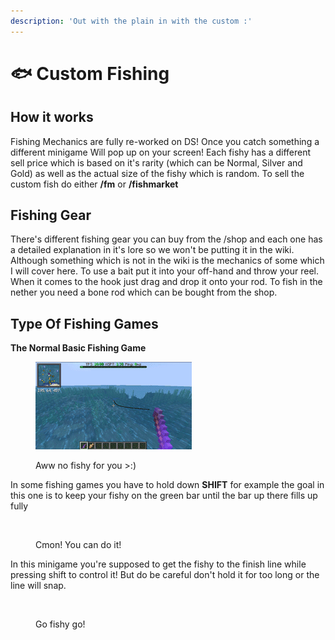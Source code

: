 ```yaml
---
description: 'Out with the plain in with the custom :'
---
```


# 🐟 Custom Fishing

## How it works

Fishing Mechanics are fully re-worked on DS! Once you catch something a different minigame Will pop up on your screen! Each fishy has a different sell price which is based on it's rarity (which can be Normal, Silver and Gold) as well as the actual size of the fishy which is random. To sell the custom fish do either **/fm** or **/fishmarket**

## Fishing Gear

There's different fishing gear you can buy from the /shop and each one has a detailed explanation in it's lore so we won't be putting it in the wiki. Although something which is not in the wiki is the mechanics of some which I will cover here. To use a bait put it into your off-hand and throw your reel. When it comes to the hook just drag and drop it onto your rod. To fish in the nether you need a bone rod which can be bought from the shop.

## Type Of Fishing Games

&#x20;                                       **The Normal Basic Fishing Game**

<figure><img src="../.gitbook/assets/download.gif" alt=""><figcaption><p>Aww no fishy for you >:)</p></figcaption></figure>

In some fishing games you have to hold down **SHIFT** for example the goal in this        one is to keep your fishy on the green bar until the bar up there fills up fully

<figure><img src="../.gitbook/assets/download (1) (4).gif" alt=""><figcaption><p>Cmon! You can do it!</p></figcaption></figure>

In this minigame you're supposed to get the fishy to the finish line while pressing shift to control it! But do be careful don't hold it for too long or the line will snap.

<figure><img src="../.gitbook/assets/pQ185gn (1).gif" alt=""><figcaption><p>Go fishy go!</p></figcaption></figure>
